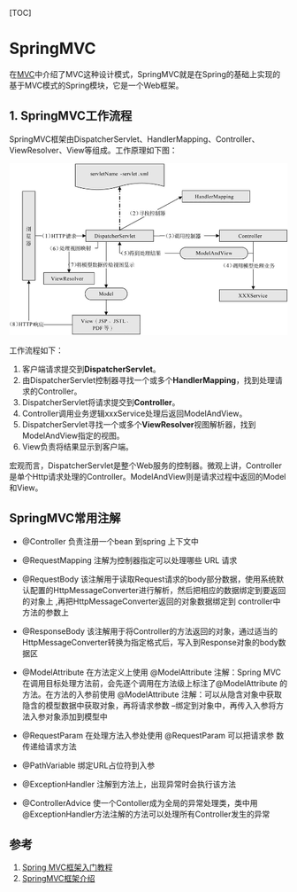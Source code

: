 [TOC]

# SpringMVC

在[MVC](./MVC.md)中介绍了MVC这种设计模式，SpringMVC就是在Spring的基础上实现的基于MVC模式的Spring模块，它是一个Web框架。

## 1. SpringMVC工作流程

SpringMVC框架由DispatcherServlet、HandlerMapping、Controller、ViewResolver、View等组成。工作原理如下图：

![1](./images/springmvc-1.png)

工作流程如下：

1. 客户端请求提交到**DispatcherServlet**。
2. 由DispatcherServlet控制器寻找一个或多个**HandlerMapping**，找到处理请求的Controller。
3. DispatcherServlet将请求提交到**Controller**。
4. Controller调用业务逻辑xxxService处理后返回ModelAndView。
5. DispatcherServlet寻找一个或多个**ViewResolver**视图解析器，找到ModelAndView指定的视图。
6. View负责将结果显示到客户端。

宏观而言，DispatcherServlet是整个Web服务的控制器。微观上讲，Controller是单个Http请求处理的Controller。ModelAndView则是请求过程中返回的Model和View。

## SpringMVC常用注解

- @Controller
负责注册一个bean 到spring 上下文中

- @RequestMapping
注解为控制器指定可以处理哪些 URL 请求

- @RequestBody
该注解用于读取Request请求的body部分数据，使用系统默认配置的HttpMessageConverter进行解析，然后把相应的数据绑定到要返回的对象上 ,再把HttpMessageConverter返回的对象数据绑定到 controller中方法的参数上

- @ResponseBody
该注解用于将Controller的方法返回的对象，通过适当的HttpMessageConverter转换为指定格式后，写入到Response对象的body数据区

- @ModelAttribute
在方法定义上使用 @ModelAttribute 注解：Spring MVC 在调用目标处理方法前，会先逐个调用在方法级上标注了@ModelAttribute 的方法。在方法的入参前使用 @ModelAttribute 注解：可以从隐含对象中获取隐含的模型数据中获取对象，再将请求参数 –绑定到对象中，再传入入参将方法入参对象添加到模型中

- @RequestParam
在处理方法入参处使用 @RequestParam 可以把请求参 数传递给请求方法

- @PathVariable
绑定URL占位符到入参

- @ExceptionHandler
注解到方法上，出现异常时会执行该方法

- @ControllerAdvice
使一个Contoller成为全局的异常处理类，类中用
@ExceptionHandler方法注解的方法可以处理所有Controller发生的异常

## 参考

1. [Spring MVC框架入门教程](http://c.biancheng.net/spring_mvc/)
2. [SpringMVC框架介绍](https://blog.csdn.net/number_oneengineer/article/details/82775419)
